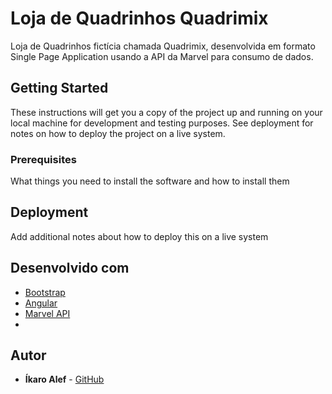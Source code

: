# Loja de Quadrinhos Quadrimix

Loja de Quadrinhos fictícia chamada Quadrimix, desenvolvida em formato Single Page Application usando a API da Marvel para consumo de dados.

## Getting Started

These instructions will get you a copy of the project up and running on your local machine for development and testing purposes. See deployment for notes on how to deploy the project on a live system.

### Prerequisites

What things you need to install the software and how to install them

## Deployment

Add additional notes about how to deploy this on a live system

## Desenvolvido com

* [Bootstrap](https://getbootstrap.com/)
* [Angular](https://angularjs.org/)
* [Marvel API](https://developer.marvel.com/)
* 

## Autor

* **Íkaro Alef**  - [GitHub](https://github.com/IkaroAlef)
